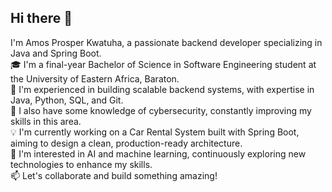 ## Hi there 👋
I'm Amos Prosper Kwatuha, a passionate backend developer specializing in Java and Spring Boot.  
🎓 I'm a final-year Bachelor of Science in Software Engineering student at the University of Eastern Africa, Baraton.  
💼 I'm experienced in building scalable backend systems, with expertise in Java, Python, SQL, and Git.  
🔐 I also have some knowledge of cybersecurity, constantly improving my skills in this area.  
💡 I'm currently working on a Car Rental System built with Spring Boot, aiming to design a clean, production-ready architecture.  
🤖 I'm interested in AI and machine learning, continuously exploring new technologies to enhance my skills.  
📫 Let's collaborate and build something amazing!  
<!--
**shamos13/shamos13** is a ✨ _special_ ✨ repository because its `README.md` (this file) appears on your GitHub profile.

Here are some ideas to get you started:

- 🔭 I’m currently working on ...
- 🌱 I’m currently learning ...
- 👯 I’m looking to collaborate on ...
- 🤔 I’m looking for help with ...
- 💬 Ask me about ...
- 📫 How to reach me: ...
- 😄 Pronouns: ...
- ⚡ Fun fact: ...
-->
